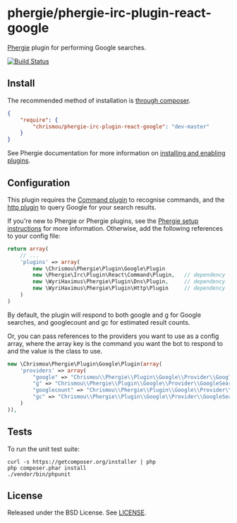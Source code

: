 # phergie/phergie-irc-plugin-react-google

[Phergie](http://github.com/phergie/phergie-irc-bot-react/) plugin for performing Google searches.

[![Build Status](https://travis-ci.org/chrismou/phergie-irc-plugin-react-google.svg)](https://travis-ci.org/chrismou/phergie-irc-plugin-react-google)
## Install

The recommended method of installation is [through composer](http://getcomposer.org).

```JSON
{
    "require": {
        "chrismou/phergie-irc-plugin-react-google": "dev-master"
    }
}
```

See Phergie documentation for more information on
[installing and enabling plugins](https://github.com/phergie/phergie-irc-bot-react/wiki/Usage#plugins).

## Configuration

This plugin requires the [Command plugin](https://github.com/phergie/phergie-irc-plugin-react-command) to recognise commands, and the
[http plugin](https://github.com/WyriHaximus/PhergieHttp) to query Google for your search results.

If you're new to Phergie or Phergie plugins, see the [Phergie setup instructions](https://github.com/phergie/phergie-irc-bot-react/wiki/Usage#configuration)
for more information.  Otherwise, add the following references to your config file:

```php
return array(
	// ...
    'plugins' => array(
    	new \Chrismou\Phergie\Plugin\Google\Plugin
		new \Phergie\Irc\Plugin\React\Command\Plugin,	// dependency
		new \WyriHaximus\Phergie\Plugin\Dns\Plugin,		// dependency
		new \WyriHaximus\Phergie\Plugin\Http\Plugin		// dependency
	)
)
```

By default, the plugin will respond to both google and g for Google searches, and googlecount and gc for estimated result 
counts.

Or, you can pass references to the providers you want to use as a config array, where the array key is the command you want 
the bot to respond to and the value is the class to use.

```php
new \Chrismou\Phergie\Plugin\Google\Plugin(array(
    'providers' => array(
        "google" => "Chrismou\\Phergie\\Plugin\\Google\\Provider\\GoogleSearch",
        "g" => "Chrismou\\Phergie\\Plugin\\Google\\Provider\\GoogleSearch",
        "googlecount" => "Chrismou\\Phergie\\Plugin\\Google\\Provider\\GoogleSearchCount",
        "gc" => "Chrismou\\Phergie\\Plugin\\Google\\Provider\\GoogleSearchCount"
    )
)),
```

## Tests

To run the unit test suite:

```
curl -s https://getcomposer.org/installer | php
php composer.phar install
./vendor/bin/phpunit
```

## License

Released under the BSD License. See [LICENSE](LICENSE).
